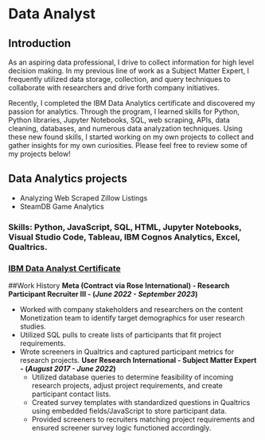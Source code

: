 # Data Analyst

## Introduction
As an aspiring data professional, I drive to collect information for high level decision making. In my previous line of work as a Subject Matter Expert, I frequently utilized data storage, collection, and query techniques to collaborate with researchers and drive forth company initiatives. 

Recently, I completed the IBM Data Analytics certificate and discovered my passion for analytics. Through the program, I learned skills for Python, Python libraries, Jupyter Notebooks, SQL, web scraping, APIs, data cleaning, databases, and numerous data analyzation techniques. Using these new found skills, I started working on my own projects to collect and gather insights for my own curiosities. Please feel free to review some of my projects below! 

## Data Analytics projects 
- Analyzing Web Scraped Zillow Listings
- SteamDB Game Analytics

### Skills: Python, JavaScript, SQL, HTML, Jupyter Notebooks, Visual Studio Code, Tableau, IBM Cognos Analytics, Excel, Qualtrics.

### [IBM Data Analyst Certificate](https://coursera.org/share/fd18d6b2c9e43f7727e7b5f29badbb4e) 

##Work History
**Meta (Contract via Rose International) - Research Participant Recruiter III - (_June 2022 - September 2023_)**
- Worked with company stakeholders and researchers on the content Monetization team to identify target demographics for user research studies.
- Utilized SQL pulls to create lists of participants that fit project requirements. 
- Wrote screeners in Qualtrics and captured participant metrics for research projects.
**User Research International  - Subject Matter Expert - (_August 2017 - June 2022_)**
  - Utilized database queries to determine feasibility of incoming research projects, adjust project requirements, and create participant contact lists.
  - Created survey templates with standardized questions in Qualtrics using embedded fields/JavaScript to store participant data.
  - Provided screeners to recruiters matching project requirements and ensured screener survey logic functioned accordingly.



